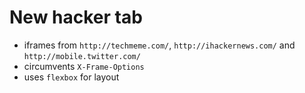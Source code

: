 # New hacker tab

* iframes from `http://techmeme.com/`, `http://ihackernews.com/` and `http://mobile.twitter.com/`
* circumvents `X-Frame-Options`
* uses `flexbox` for layout
